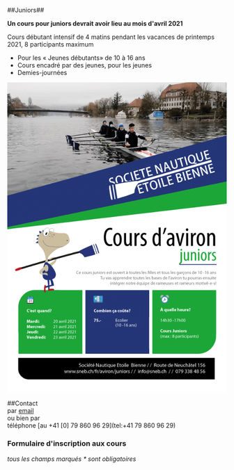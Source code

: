 ##Juniors##



****Un cours pour juniors devrait avoir lieu au mois d'avril 2021**** 

Cours débutant intensif de 4 matins pendant les vacances de printemps 2021, 8 participants maximum

- Pour les « Jeunes débutants» de 10 à 16 ans
- Cours encadré par des jeunes, pour les jeunes
- Demies-journées


![Nils au dégagé sur skiff  ](juniors.png?classes=img-responsive,img-rounded)


##Contact  
par [email](mailto:aviron@sneb.ch)  
ou bien par  
téléphone [au +41 [0] 79 860 96 29](tel:+41 79 860 96 29)

### Formulaire d'inscription aux cours

_tous les champs marqués * sont obligatoires_

                                                                                  

